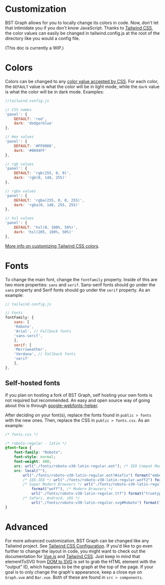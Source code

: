 # Customization

BST Graph allows for you to locally change its colors in code. Now, don't let that intimidate you if you don't know JavaScript. Thanks to [Tailwind CSS](https://tailwindcss.com/), the color values can easily be changed in tailwind.config.js at the root of the directory like you would a config file.

(This doc is currently a WIP.)

# Colors

Colors can be changed to any [color value accepted by CSS](https://developer.mozilla.org/en-US/docs/Web/CSS/color_value). For each color, the `DEFAULT` value is what the color will be in light mode, while the `dark` value is what the color will be in dark mode. Examples:

```js
//tailwind.config.js

// CSS names
'panel': {
    DEFAULT: 'red',
    dark: 'dodgerblue'
},

// Hex values
'panel': {
    DEFAULT: '#FF0000',
    dark: '#0094FF'
},

// rgb values
'panel': {
    DEFAULT: 'rgb(255, 0, 0)',
    dark: 'rgb(0, 148, 255)'
},

// rgba values
'panel': {
    DEFAULT: 'rgba(255, 0, 0, 255)',
    dark: 'rgba(0, 148, 255, 255)'
},

// hsl values
'panel': {
    DEFAULT: 'hsl(0, 100%, 50%)',
    dark: 'hsl(205, 100%, 50%)'
},
```

[More info on customizing Tailwind CSS colors](https://tailwindcss.com/docs/customizing-colors).

# Fonts

To change the main font, change the `fontFamily` property. Inside of this are two more properties: `sans` and `serif`. Sans-serif fonts should go under the `sans` property and Serif fonts should go under the `serif` property. As an example:

```js
// tailwind.config.js

// Fonts
fontFamily: {
    sans: [
    'Roboto',
    'Arial', // Fallback fonts
    'sans-serif',
    ],
    serif: [
    'Merriweather',
    'Verdana', // Fallback fonts
    'serif'
    ],
},
```

## Self-hosted fonts

If you plan on hosting a fork of BST Graph, self hosting your own fonts is not required but recommended. An easy and open source way of going about this is through [google-webfonts-helper](https://google-webfonts-helper.herokuapp.com/fonts).

After deciding on your font(s), replace the fonts found in `public > fonts` with the new ones. Then, replace the CSS in `public > fonts.css`. As an example:

```css
/* fonts.css */

/* roboto-regular - latin */
@font-face {
	font-family: "Roboto";
	font-style: normal;
	font-weight: 400;
	src: url("./fonts/roboto-v30-latin-regular.eot"); /* IE9 Compat Modes */
	src: local(""),
		url("./fonts/roboto-v30-latin-regular.eot?#iefix") format("embedded-opentype"),
		/* IE6-IE8 */ url("./fonts/roboto-v30-latin-regular.woff2") format("woff2"),
		/* Super Modern Browsers */ url("./fonts/roboto-v30-latin-regular.woff")
			format("woff"), /* Modern Browsers */
			url("./fonts/roboto-v30-latin-regular.ttf") format("truetype"),
		/* Safari, Android, iOS */
			url("./fonts/roboto-v30-latin-regular.svg#Roboto") format("svg"); /* Legacy iOS */
}
```

# Advanced

For more advanced customization, BST Graph can be changed like any Tailwind project. See [Tailwind CSS Configuration](https://tailwindcss.com/docs/configuration). If you'd like to go even further to change the layout in code, you might want to check out the documentation for [Vue.js](https://vuejs.org/guide/introduction.html) and [Tailwind CSS](https://tailwindcss.com/docs/installation). Just keep in mind that elementToSVG from [DOM to SVG](https://www.npmjs.com/package/dom-to-svg) is set to grab the HTML element with the "output" ID, which happens to be the graph at the top of the page. If your goal is to only change the graph's appearance, keep a close eye on `Graph.vue` and `Bar.vue`. Both of these are found in `src > components`.
